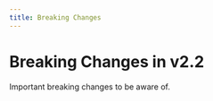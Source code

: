 ```yaml
---
title: Breaking Changes
---
```


# Breaking Changes in v2.2

Important breaking changes to be aware of.